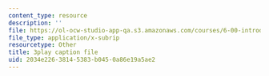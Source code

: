 ```yaml
---
content_type: resource
description: ''
file: https://ol-ocw-studio-app-qa.s3.amazonaws.com/courses/6-00-introduction-to-computer-science-and-programming-fall-2008/2034e22638145383b0450a86e19a5ae2_ZbIpjf0QEPI.vtt
file_type: application/x-subrip
resourcetype: Other
title: 3play caption file
uid: 2034e226-3814-5383-b045-0a86e19a5ae2
---
```

